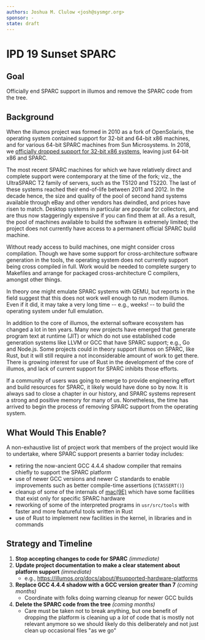 ```yaml
---
authors: Joshua M. Clulow <josh@sysmgr.org>
sponsor: -
state: draft
---
```


# IPD 19 Sunset SPARC

## Goal

Officially end SPARC support in illumos and remove the SPARC code from the
tree.

## Background

When the illumos project was formed in 2010 as a fork of OpenSolaris, the
operating system contained support for 32-bit and 64-bit x86 machines, and for
various 64-bit SPARC machines from Sun Microsystems.  In 2018, we [officially
dropped support for 32-bit x86 systems](https://www.illumos.org/issues/8685),
leaving just 64-bit x86 and SPARC.

The most recent SPARC machines for which we have relatively direct and complete
support were contemporary at the time of the fork; viz., the UltraSPARC T2
family of servers, such as the T5120 and T5220.  The last of these systems
reached their end-of-life between 2011 and 2012.  In the decade hence, the size
and quality of the pool of second hand systems available through eBay and other
vendors has dwindled, and prices have risen to match.  Desktop systems in
particular are popular for collectors, and are thus now staggeringly expensive
if you can find them at all.  As a result, the pool of machines available to
build the software is extremely limited; the project does not currently have
access to a permanent official SPARC build machine.

Without ready access to build machines, one might consider cross compilation.
Though we have some support for cross-architecture software generation in the
tools, the operating system does not currently support being cross compiled in
full.  Work would be needed to complete surgery to Makefiles and arrange for
packaged cross-architecture C compilers, amongst other things.

In theory one might emulate SPARC systems with QEMU, but reports in the field
suggest that this does not work well enough to run modern illumos.  Even if it
did, it may take a very long time -- e.g., weeks! -- to build the operating
system under full emulation.

In addition to the core of illumos, the external software ecosystem has changed
a lot in ten years.  Many new projects have emerged that generate program text
at runtime (JIT) or which do not use established code generation systems like
LLVM or GCC that have SPARC support; e.g., Go and Node.js.  Some projects could
in theory support illumos on SPARC, like Rust, but it will still require a not
inconsiderable amount of work to get there.  There is growing interest for
use of Rust in the development of the core of illumos, and lack of current
support for SPARC inhibits those efforts.

If a community of users was going to emerge to provide engineering effort and
build resources for SPARC, it likely would have done so by now.  It is always
sad to close a chapter in our history, and SPARC systems represent a strong and
positive memory for many of us.  Nonetheless, the time has arrived to begin the
process of removing SPARC support from the operating system.

## What Would This Enable?

A non-exhaustive list of project work that members of the project would like
to undertake, where SPARC support presents a barrier today includes:

- retiring the now-ancient GCC 4.4.4 shadow compiler that remains chiefly
  to support the SPARC platform
- use of newer GCC versions and newer C standards to enable improvements
  such as better compile-time assertions (`CTASSERT()`)
- cleanup of some of the internals of [mac(9E)](https://illumos.org/man/9E/mac)
  which have some facilities that exist only for specific SPARC hardware
- reworking of some of the interpreted programs in `usr/src/tools` with faster
  and more featureful tools written in Rust
- use of Rust to implement new facilities in the kernel, in libraries and in
  commands

## Strategy and Timeline

1. **Stop accepting changes to code for SPARC** *(immediate)*
1. **Update project documentation to make a clear statement about platform support** *(immediate)*
   - e.g., https://illumos.org/docs/about/#supported-hardware-platforms
1. **Replace GCC 4.4.4 shadow with a GCC version greater than 7** *(coming months)*
   - Coordinate with folks doing warning cleanup for newer GCC builds
1. **Delete the SPARC code from the tree** *(coming months)*
   - Care must be taken not to break anything, but one benefit of dropping the platform is cleaning up a _lot_ of code that is mostly not relevant anymore so we should likely do this deliberately and not just clean up occasional files "as we go"
